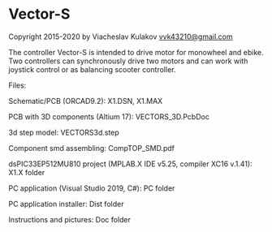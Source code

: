# Vector-S

Copyright 2015-2020 by Viacheslav Kulakov       vvk43210@gmail.com   

The controller Vector-S is intended to drive motor for monowheel and ebike. Two controllers can synchronously drive two motors and can work with joystick control or as balancing scooter controller.

Files:

Schematic/PCB (ORCAD9.2):                 X1.DSN, X1.MAX

PCB with 3D components (Altium 17):       VECTORS_3D.PcbDoc

3d step model:                            VECTORS3d.step

Component smd assembling:                 CompTOP_SMD.pdf

dsPIC33EP512MU810 project (MPLAB.X IDE v5.25, compiler XC16 v.1.41): 
                                          X1.X folder
                                          
PC application (Visual Studio 2019, C#):  PC folder

PC application installer: Dist folder

Instructions and pictures:               Doc folder
